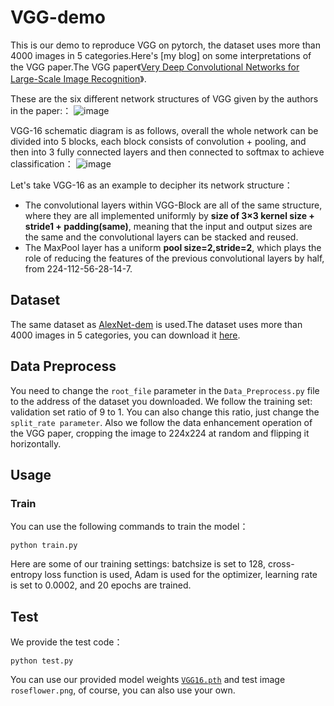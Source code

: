 # VGG-demo
This is our demo to reproduce VGG on pytorch, the dataset uses more than 4000 images in 5 categories.Here's [my blog] on some interpretations of the VGG paper.The VGG paper《[Very Deep Convolutional Networks for Large-Scale Image Recognition](https://arxiv.org/pdf/1409.1556.pdf)》.

These are the six different network structures of VGG given by the authors in the paper:：
![image](https://img2023.cnblogs.com/blog/3233343/202307/3233343-20230707164745328-1069969601.png)

VGG-16 schematic diagram is as follows, overall the whole network can be divided into 5 blocks, each block consists of convolution + pooling, and then into 3 fully connected layers and then connected to softmax to achieve classification：
![image](https://img2023.cnblogs.com/blog/3233343/202307/3233343-20230707164801578-188752917.png)

Let's take VGG-16 as an example to decipher its network structure：
- The convolutional layers within VGG-Block are all of the same structure, where they are all implemented uniformly by **size of 3×3 kernel size + stride1 + padding(same)**, meaning that the input and output sizes are the same and the convolutional layers can be stacked and reused.
- The MaxPool layer has a uniform **pool size=2,stride=2**, which plays the role of reducing the features of the previous convolutional layers by half, from 224-112-56-28-14-7.

## Dataset

The same dataset as [AlexNet-dem](https://github.com/Hjxin02AIsharing-Wust/AlexNet-demo) is used.The dataset uses more than 4000 images in 5 categories, you can download it [here](https://drive.google.com/drive/folders/1z2d7UejBR55QY8dc2GOmSkyfi8C-vUBs).

## Data Preprocess
You need to change the `root_file` parameter in the  `Data_Preprocess.py` file to the address of the dataset you downloaded. We follow the training set: validation set ratio of 9 to 1. You can also change this ratio, just change the `split_rate parameter`. Also we follow the data enhancement operation of the VGG paper, cropping the image to 224x224 at random and flipping it horizontally.

## Usage

### Train
You can use the following commands to train the model：
```shell
python train.py 
```
Here are some of our training settings: batchsize is set to 128, cross-entropy loss function is used, Adam is used for the optimizer, learning rate is set to 0.0002, and 20 epochs are trained.

## Test

We provide the test code：
```shell
python test.py
```
You can use our provided model weights [`VGG16.pth`](https://drive.google.com/drive/folders/1XOtcJu1q0rMejKc20wuYNi22-V7opl9c) and test image `roseflower.png`, of course, you can also use your own.



